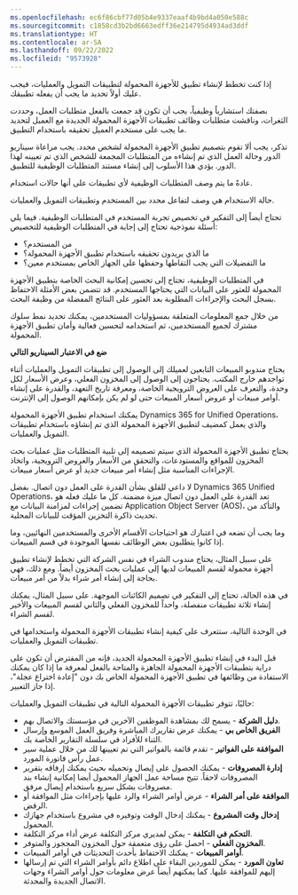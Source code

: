 ```yaml
---
ms.openlocfilehash: ec6f86cbf77d05b4e9337eaaf4b9bd4a050e588c
ms.sourcegitcommit: c1858cd3b2bd6663edff36e214795d4934ad3ddf
ms.translationtype: HT
ms.contentlocale: ar-SA
ms.lasthandoff: 09/22/2022
ms.locfileid: "9573928"
---
```

إذا كنت تخطط لإنشاء تطبيق للأجهزة المحمولة لتطبيقات التمويل والعمليات، فيجب عليك أولاً تحديد ما يجب أن يفعله تطبيقك.
 
بصفتك استشارياً وظيفياً، يجب أن تكون قد جمعت بالفعل متطلبات العمل، وحددت الثغرات، وناقشت متطلبات وظائف تطبيقات الأجهزة المحمولة الجديدة مع العميل لتحديد ما يجب على مستخدم العميل تحقيقه باستخدام التطبيق.

تذكر، يجب ألا تقوم بتصميم تطبيق الأجهزة المحمولة لشخص محدد. يجب مراعاة سيناريو الدور وحالة العمل الذي تم إنشاءه من المتطلبات المجمعة للشخص الذي تم تعيينه لهذا الدور. يؤدي هذا الأسلوب إلى إنشاء مستند المتطلبات الوظيفية للتطبيق.

عادةً ما يتم وصف المتطلبات الوظيفية لأي تطبيقات على أنها حالات استخدام. 

حالة الاستخدام هي وصف لتفاعل محدد بين المستخدم وتطبيقات التمويل والعمليات.

تحتاج أيضاً إلى التفكير في تخصيص تجربة المستخدم في المتطلبات الوظيفية. فيما يلي أسئلة نموذجية تحتاج إلى إجابة في المتطلبات الوظيفية للتخصيص:

- من المستخدم؟
- ما الذي يريدون تحقيقه باستخدام تطبيق الأجهزة المحمولة؟
- ما التفضيلات التي يجب التقاطها وحفظها على الجهاز الخاص بمستخدم معين؟

في المتطلبات الوظيفية، تحتاج إلى تحسين إمكانية البحث الخاصة بتطبيق الأجهزة المحمولة للعثور على البيانات التي يحتاجها المستخدم. قد تتضمن بعض الأمثلة الاحتفاظ بسجل البحث والإجراءات المطلوبة بعد العثور على النتائج المفضلة من وظيفة البحث.

من خلال جمع المعلومات المتعلقة بمسؤوليات المستخدمين، يمكنك تحديد نمط سلوك مشترك لجميع المستخدمين، ثم استخدامه لتحسين فعالية وأمان تطبيق الأجهزة المحمولة. 

**ضع في الاعتبار السيناريو التالي**

يحتاج مندوبو المبيعات التابعين لعميلك إلى الوصول إلى تطبيقات التمويل والعمليات أثناء تواجدهم خارج المكتب. يحتاجون إلى الوصول إلى المخزون الفعلي، وعرض الأسعار لكل وحدة، والتعرف على العروض الترويجية الخاصة، ومعرفة تاريخ التعهد، والقدرة على إنشاء أوامر مبيعات أو عروض أسعار المبيعات حتى لو لم يكن بإمكانهم الوصول إلى الإنترنت.

يمكنك استخدام تطبيق الأجهزة المحمولة Dynamics 365 for Unified Operations، والذي يعمل كمضيف لتطبيق الأجهزة المحمولة الذي تم إنشاؤه باستخدام تطبيقات التمويل والعمليات.

يحتاج تطبيق الأجهزة المحمولة الذي سيتم تصميمه إلى تلبية المتطلبات مثل عمليات بحث المخزون للمواقع والمستودعات، والتحقق من الأسعار والعروض الترويجية، واتخاذ الإجراءات المناسبة مثل إنشاء أمر مبيعات جديد أو عرض أسعار مبيعات.

لا داعي للقلق بشأن القدرة على العمل دون اتصال. بفضل Dynamics 365 Unified Operations، تعد القدرة على العمل دون اتصال ميزة مضمنة. كل ما عليك فعله هو تضمين إجراءات لمزامنة البيانات مع Application Object Server‏ (AOS)، والتأكد من تحديث ذاكرة التخزين المؤقت للبيانات المحلية.     

وما يجب أن تضعه في اعتبارك هو احتياجات الأقسام الأخرى والمستخدمين النهائيين، وما إذا كانوا يتطلبون بعض الوظائف نفسها الموجودة في قسم المبيعات.

على سبيل المثال، يحتاج مندوب الشراء في نفس الشركة التي تخطط لإنشاء تطبيق أجهزة محمولة لقسم المبيعات لديها إلى عمليات بحث المخزون أيضاً. ومع ذلك، فهي بحاجة إلى إنشاء أمر شراء بدلاً من أمر مبيعات.

في هذه الحالة، تحتاج إلى التفكير في تصميم الكائنات الموجهة. على سبيل المثال، يمكنك إنشاء ثلاثة تطبيقات منفصلة، واحداً للمخزون الفعلي والثاني لقسم المبيعات والأخير لقسم الشراء.

في الوحدة التالية، ستتعرف على كيفية إنشاء تطبيقات الأجهزة المحمولة واستخدامها في تطبيقات التمويل والعمليات.

قبل البدء في إنشاء تطبيق الأجهزة المحمولة الجديد، فإنه من المفترض أن تكون على دراية بتطبيقات الأجهزة المحمولة الجاهزة والمتاحة بالفعل لمعرفة ما إذا كان يمكنك الاستفادة من وظائفها في تطبيق الأجهزة المحمولة الخاص بك دون "إعادة اختراع عجلة"، إذا جاز التعبير.

حاليًا، تتوفر تطبيقات الأجهزة المحمولة التالية في تطبيقات التمويل والعمليات:

- **دليل الشركة** - يسمح لك بمشاهدة الموظفين الآخرين في مؤسستك والاتصال بهم.
- **الفريق الخاص بي** - يمكنك عرض تقاريرك المباشرة وفريق العمل الموسع وإرسال الثناء للأفراد في سلسلة التقارير الخاصة بك.
- **الموافقة على الفواتير** - تقدم قائمة بالفواتير التي تم تعيينها لك من خلال عملية سير عمل رأس فاتورة المورد.
- **إدارة المصروفات** - يمكنك الحصول على إيصال وتحميله بحيث يمكنك إرفاقه بتقرير المصروفات لاحقاً. تتيح مساحة عمل الجهاز المحمول أيضا إمكانية إنشاء بند مصروفات بشكل سريع باستخدام إيصال مرفق.
- **الموافقة على أمر الشراء** - عرض أوامر الشراء والرد عليها بإجراءات مثل الموافقة أو الرفض.
- **إدخال وقت المشروع** - يمكنك إدخال الوقت وتوفيره في مشروع باستخدام جهازك المحمول.
- **التحكم في التكلفة** - يمكن لمديري مركز التكلفة عرض أداء مركز التكلفة.
- **المخزون الفعلي** - احصل على رؤى متعمقة حول المخزون المحجوز والمتوفر.
- **أوامر المبيعات** - يمكنك الاحتفاظ بأحدث التحديثات في أوامر المبيعات.
- **تعاون المورد** - يمكن للموردين البقاء على اطلاع دائم بأوامر الشراء التي تم إرسالها إليهم للموافقة عليها. كما يمكنهم أيضاً عرض معلومات حول أوامر الشراء وجهات الاتصال الجديدة والمحدثة.



